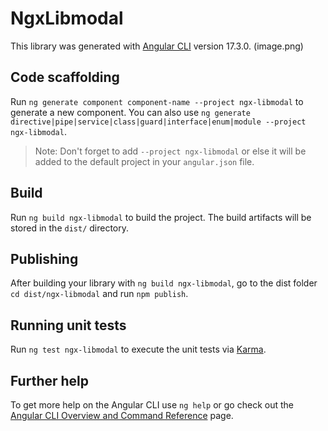 # NgxLibmodal

This library was generated with [Angular CLI](https://github.com/angular/angular-cli) version 17.3.0.
(image.png)

## Code scaffolding

Run `ng generate component component-name --project ngx-libmodal` to generate a new component. You can also use `ng generate directive|pipe|service|class|guard|interface|enum|module --project ngx-libmodal`.
> Note: Don't forget to add `--project ngx-libmodal` or else it will be added to the default project in your `angular.json` file. 

## Build

Run `ng build ngx-libmodal` to build the project. The build artifacts will be stored in the `dist/` directory.

## Publishing

After building your library with `ng build ngx-libmodal`, go to the dist folder `cd dist/ngx-libmodal` and run `npm publish`.

## Running unit tests

Run `ng test ngx-libmodal` to execute the unit tests via [Karma](https://karma-runner.github.io).

## Further help

To get more help on the Angular CLI use `ng help` or go check out the [Angular CLI Overview and Command Reference](https://angular.io/cli) page.
